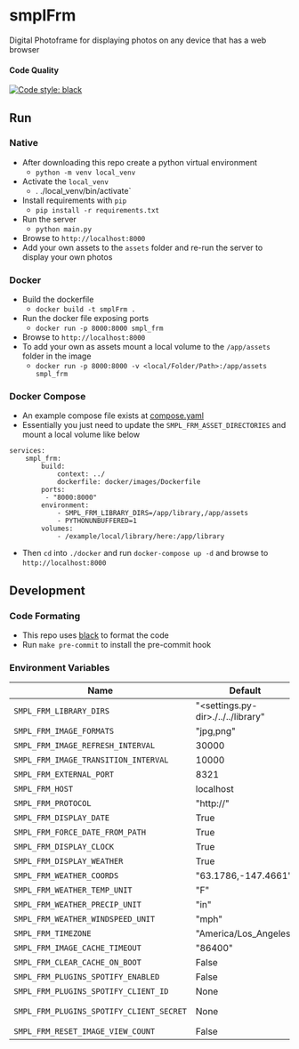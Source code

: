 # smplFrm
Digital Photoframe for displaying photos on any device that has a web browser

#### Code Quality
[![Code style: black](https://img.shields.io/badge/code%20style-black-000000.svg)](https://github.com/psf/black)


## Run
### Native
* After downloading this repo create a python virtual environment                                                    
  * `python -m venv local_venv`
* Activate the `local_venv`
  * . ./local_venv/bin/activate`
* Install requirements with `pip`
  * `pip install -r requirements.txt`
* Run the server
  * `python main.py`
* Browse to `http://localhost:8000`
* Add your own assets to the `assets` folder and re-run the server to display your own photos

### Docker
* Build the dockerfile
  * `docker build -t smplFrm .`
* Run the docker file exposing ports
  * `docker run -p 8000:8000 smpl_frm`
* Browse to `http://localhost:8000`
* To add your own as assets mount a local volume to the `/app/assets` folder in the image
  * `docker run -p 8000:8000 -v <local/Folder/Path>:/app/assets smpl_frm`
### Docker Compose
* An example compose file exists at [compose.yaml](docker/compose/compose.yaml)
* Essentially you just need to update the `SMPL_FRM_ASSET_DIRECTORIES` and mount a local volume like below
```
services:
    smpl_frm:
        build:
            context: ../
            dockerfile: docker/images/Dockerfile
        ports:
         - "8000:8000"
        environment:
            - SMPL_FRM_LIBRARY_DIRS=/app/library,/app/assets
            - PYTHONUNBUFFERED=1
        volumes:
            - /example/local/library/here:/app/library

```
* Then `cd` into `./docker` and run `docker-compose up -d` and browse to `http://localhost:8000`

## Development
### Code Formating
* This repo uses [black](https://pypi.org/project/black/) to format the code
* Run `make pre-commit` to install the pre-commit hook


### Environment Variables

| Name                                    | Default                            | Description                                                                                                               |
|-----------------------------------------|------------------------------------|---------------------------------------------------------------------------------------------------------------------------|
| `SMPL_FRM_LIBRARY_DIRS`                 | "<settings.py-dir>./../../library" | Comma Separated String of directory paths                                                                                 |
| `SMPL_FRM_IMAGE_FORMATS`                | "jpg,png"                          | Comma Separated String of directory paths                                                                                 |
| `SMPL_FRM_IMAGE_REFRESH_INTERVAL`       | 30000                              | How long to display an image (millis)                                                                                     |
| `SMPL_FRM_IMAGE_TRANSITION_INTERVAL`    | 10000                              | How long to transition the image (millis)                                                                                 |
| `SMPL_FRM_EXTERNAL_PORT`                | 8321                               | Used in Docker when the external port differs from the server port                                                        |
| `SMPL_FRM_HOST`                         | localhost                          | Used when running the application on a server                                                                             |
| `SMPL_FRM_PROTOCOL`                     | "http://"                          | Set to "https://" for ssl                                                                                                 |
| `SMPL_FRM_DISPLAY_DATE`                 | True                               | Display date (Month, Year) of photo. This reads the exif image data                                                       |
| `SMPL_FRM_FORCE_DATE_FROM_PATH`         | True                               | Use the filepath to determine date supports `YYYY/MM` 2024/12                                                             |
| `SMPL_FRM_DISPLAY_CLOCK`                | True                               | Display the Clock                                                                                                         |
| `SMPL_FRM_DISPLAY_WEATHER`              | True                               | Display the Weather. [Weather data by Open-Meteo.com](https://open-meteo.com)                                             |
| `SMPL_FRM_WEATHER_COORDS`               | "63.1786,-147.4661"                | Lat,Long for weather                                                                                                      |
| `SMPL_FRM_WEATHER_TEMP_UNIT`            | "F"                                | `F` for Fahrenheit, `C` for Celsius                                                                                       |
| `SMPL_FRM_WEATHER_PRECIP_UNIT`          | "in"                               | `in` for inches, `mm` for millimeters                                                                                     |
| `SMPL_FRM_WEATHER_WINDSPEED_UNIT`       | "mph"                              | `kmh` kilos per hour, `kn` knots, `ms` meters per second, `mph` miles per hour                                            |
| `SMPL_FRM_TIMEZONE`                     | "America/Los_Angeles"              | TZ Identified from [Wikipedia](https://en.wikipedia.org/wiki/List_of_tz_database_time_zones)                              |
| `SMPL_FRM_IMAGE_CACHE_TIMEOUT`          | "86400"                            | Seconds until the image should be removed from the cache                                                                  |
| `SMPL_FRM_CLEAR_CACHE_ON_BOOT`          | False                              | Clears Cache on Service Boot                                                                                              |
| `SMPL_FRM_PLUGINS_SPOTIFY_ENABLED`      | False                              | Enables Spotify Now Playing Plugin                                                                                        |
| `SMPL_FRM_PLUGINS_SPOTIFY_CLIENT_ID`    | None                               | See: https://spotipy.readthedocs.io/en/latest/#getting-started                                                            |
| `SMPL_FRM_PLUGINS_SPOTIFY_CLIENT_SECRET` | None                               | See ^ - Ensure your Redirect URI matches  Http://`SMPL_FRM_HOST`:`SMPL_FRM_EXTERNAL_PORT`/api/v1/plugins/spotify/callback |
| `SMPL_FRM_RESET_IMAGE_VIEW_COUNT`        | False                              | When set to True all image counts are reset.                                                                              |